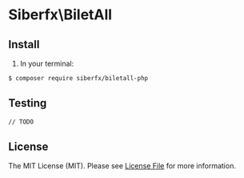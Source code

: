 # Siberfx\BiletAll


## Install

1) In your terminal:

``` bash
$ composer require siberfx/biletall-php
```


## Testing

``` bash
// TODO
```

## License

The MIT License (MIT). Please see [License File](LICENSE.md) for more information.
